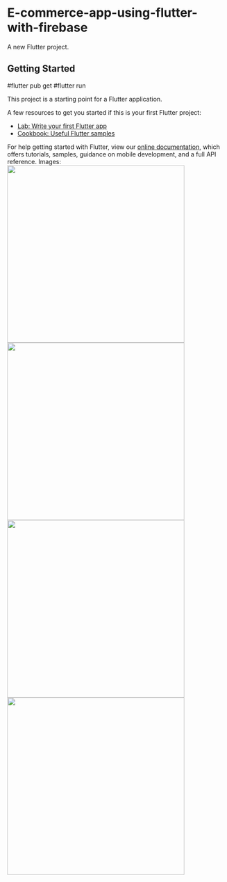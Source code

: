 # E-commerce-app-using-flutter-with-firebase

A new Flutter project.

## Getting Started
#flutter pub get
#flutter run

This project is a starting point for a Flutter application.

A few resources to get you started if this is your first Flutter project:

- [Lab: Write your first Flutter app](https://flutter.dev/docs/get-started/codelab)
- [Cookbook: Useful Flutter samples](https://flutter.dev/docs/cookbook)

For help getting started with Flutter, view our
[online documentation](https://flutter.dev/docs), which offers tutorials,
samples, guidance on mobile development, and a full API reference.
Images:
<img src="https://user-images.githubusercontent.com/83325614/147067174-65a01b8b-4161-42d3-87e6-a88e22b3db83.png" width="408">
<img src="https://user-images.githubusercontent.com/83325614/147067190-9c7b172e-9820-43ac-b3f8-0d5efe971b59.png" width="408">
<img src="https://user-images.githubusercontent.com/83325614/147067182-a75f163a-e43c-4bcb-95ab-f8181201df76.png" width="408">
<img src="https://user-images.githubusercontent.com/83325614/147067199-360c7ccf-d6f9-4d53-acdb-bb68fb228015.png" width="408">

